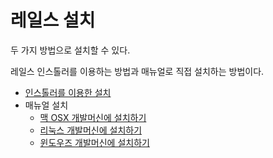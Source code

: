 # 레일스 설치

두 가지 방법으로 설치할 수 있다.

레일스 인스톨러를 이용하는 방법과 매뉴얼로 직접 설치하는 방법이다.

* [인스톨러를 이용한 설치](./using_installer.html)
* 매뉴얼 설치
  * [맥 OSX 개발머신에 설치하기](mac_install.html)
  * [리눅스 개발머신에 설치하기](linux_install.html)
  * [윈도우즈 개발머신에 설치하기](windows_install.html)
